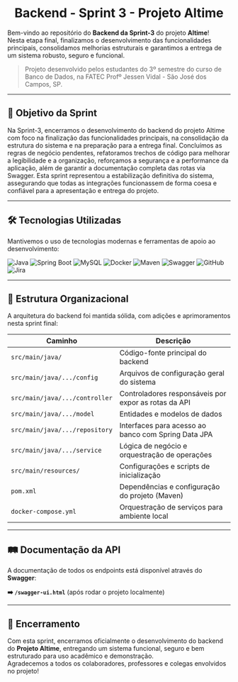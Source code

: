 <h1 align="center"> Backend - Sprint 3 - Projeto Altime</h1>

Bem-vindo ao repositório do **Backend da Sprint-3** do projeto **Altime**!  
Nesta etapa final, finalizamos o desenvolvimento das funcionalidades principais, consolidamos melhorias estruturais e garantimos a entrega de um sistema robusto, seguro e funcional.

> Projeto desenvolvido pelos estudantes do 3º semestre do curso de Banco de Dados, na FATEC Profº Jessen Vidal - São José dos Campos, SP.

---

## 🌟 Objetivo da Sprint

Na Sprint-3, encerramos o desenvolvimento do backend do projeto Altime com foco na finalização das funcionalidades principais, na consolidação da estrutura do sistema e na preparação para a entrega final. Concluímos as regras de negócio pendentes, refatoramos trechos de código para melhorar a legibilidade e a organização, reforçamos a segurança e a performance da aplicação, além de garantir a documentação completa das rotas via Swagger. Esta sprint representou a estabilização definitiva do sistema, assegurando que todas as integrações funcionassem de forma coesa e confiável para a apresentação e entrega do projeto.

---

## 🛠️ Tecnologias Utilizadas

Mantivemos o uso de tecnologias modernas e ferramentas de apoio ao desenvolvimento:

![Java](https://img.shields.io/badge/Java-orange?style=for-the-badge&logo=openjdk&logoColor=white)
![Spring Boot](https://img.shields.io/badge/Spring%20Boot-6DB33F?style=for-the-badge&logo=spring-boot&logoColor=white)
![MySQL](https://img.shields.io/badge/MySQL-4479A1?style=for-the-badge&logo=mysql&logoColor=white)
![Docker](https://img.shields.io/badge/Docker-2496ED?style=for-the-badge&logo=docker&logoColor=white)
![Maven](https://img.shields.io/badge/Maven-C71A36?style=for-the-badge&logo=apache-maven&logoColor=white)
![Swagger](https://img.shields.io/badge/Swagger-85EA2D?style=for-the-badge&logo=swagger&logoColor=black)
![GitHub](https://img.shields.io/badge/GitHub-181717?style=for-the-badge&logo=github&logoColor=white)
![Jira](https://img.shields.io/badge/Jira-0052CC?style=for-the-badge&logo=jira&logoColor=white)

---

## 📂 Estrutura Organizacional

A arquitetura do backend foi mantida sólida, com adições e aprimoramentos nesta sprint final:

| Caminho                                            | Descrição                                                                           |
| -------------------------------------------------- | ----------------------------------------------------------------------------------- |
| `src/main/java/`                                   | Código-fonte principal do backend                                                   |
| `src/main/java/.../config`                         | Arquivos de configuração geral do sistema                                           |
| `src/main/java/.../controller`                     | Controladores responsáveis por expor as rotas da API                                |
| `src/main/java/.../model`                          | Entidades e modelos de dados                                                        |
| `src/main/java/.../repository`                     | Interfaces para acesso ao banco com Spring Data JPA                                 |
| `src/main/java/.../service`                        | Lógica de negócio e orquestração de operações                                       |
| `src/main/resources/`                              | Configurações e scripts de inicialização                                            |
| `pom.xml`                                          | Dependências e configuração do projeto (Maven)                                      |
| `docker-compose.yml`                               | Orquestração de serviços para ambiente local                                        |

---

## 🛤️ Documentação da API

A documentação de todos os endpoints está disponível através do **Swagger**:  

**➡️ `/swagger-ui.html`** (após rodar o projeto localmente)

---

## 📌 Encerramento

Com esta sprint, encerramos oficialmente o desenvolvimento do backend do **Projeto Altime**, entregando um sistema funcional, seguro e bem estruturado para uso acadêmico e demonstração.  
Agradecemos a todos os colaboradores, professores e colegas envolvidos no projeto!
